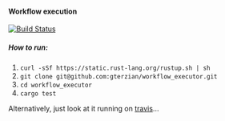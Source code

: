 #### Workflow execution

[![Build Status](https://travis-ci.org/gterzian/workflow_executor.svg?branch=master)](https://travis-ci.org/gterzian/workflow_executor)

##### How to run:

1. `curl -sSf https://static.rust-lang.org/rustup.sh | sh`
2. `git clone git@github.com:gterzian/workflow_executor.git`
3. `cd workflow_executor`
4. `cargo test`

Alternatively, just look at it running on [travis]((https://travis-ci.org/gterzian/workflow_executor))...